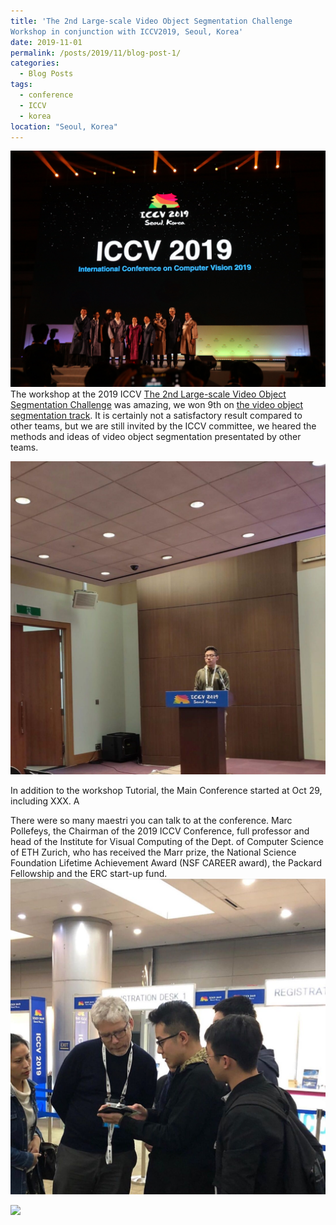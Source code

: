 ```yaml
---
title: 'The 2nd Large-scale Video Object Segmentation Challenge
Workshop in conjunction with ICCV2019, Seoul, Korea'
date: 2019-11-01
permalink: /posts/2019/11/blog-post-1/
categories:
  - Blog Posts
tags:
  - conference
  - ICCV
  - korea 
location: "Seoul, Korea"
---
```


<img src='/images/ICCV01.jpg'>The workshop at the 2019 ICCV [The 2nd Large-scale Video Object Segmentation Challenge](https://youtube-vos.org/challenge/2019/) was amazing, we won 9th on [the video object segmentation track](https://competitions.codalab.org/competitions/20127). It is certainly not a satisfactory result compared to other teams, but we are still invited by the ICCV committee, we heared the methods and ideas of video object segmentation presentated by other teams.

<img src='/images/ICCVpresentation.jpg'>



In addition to the workshop Tutorial, the Main Conference started at Oct 29, including XXX. A

There were so many maestri you can talk to at the conference. Marc Pollefeys, the Chairman of the 2019 ICCV Conference, full professor and head of the Institute for Visual Computing of the Dept. of Computer Science of ETH Zurich, who has received the Marr prize, the National Science Foundation Lifetime Achievement Award (NSF CAREER award), the Packard Fellowship and the ERC start-up fund.
<img src='/images/ICCVtalk.jpg'>

![](ICCVtalk.jpg)